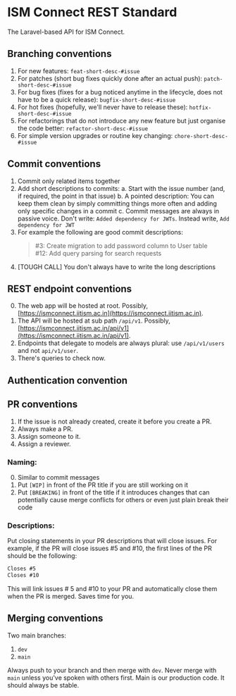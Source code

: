 # ISM Connect REST Standard
The Laravel-based API for ISM Connect.

## Branching conventions
1. For new features: `feat-short-desc-#issue`
2. For patches (short bug fixes quickly done after an actual push): `patch-short-desc-#issue`
3. For bug fixes (fixes for a bug noticed anytime in the lifecycle, does not have to be a quick release): `bugfix-short-desc-#issue`
4. For hot fixes (hopefully, we'll never have to release these): `hotfix-short-desc-#issue`
5. For refactorings that do not introduce any new feature but just organise the code better: `refactor-short-desc-#issue`
6. For simple version upgrades or routine key changing: `chore-short-desc-#issue`

## Commit conventions
1. Commit only related items together
2. Add short descriptions to commits:
    a. Start with the issue number (and, if required, the point in that issue)
    b. A pointed description: You can keep them clean by simply committing things more often and adding only specific changes in a commit
    c. Commit messages are always in passive voice. Don't write: `Added dependency for JWTs`. Instead write, `Add dependency for JWT`
3. For example the following are good commit descriptions:
    > #3: Create migration to add password column to User table <br>
    > #12: Add query parsing for search requests
4. [TOUGH CALL] You don't always have to write the long descriptions

## REST endpoint conventions
0. The web app will be hosted at root. Possibly, [https://ismconnect.iitism.ac.in](https://ismconnect.iitism.ac.in).
1. The API will be hosted at sub path `/api/v1`. Possibly, [https://ismconnect.iitism.ac.in/api/v1](https://ismconnect.iitism.ac.in/api/v1).
2. Endpoints that delegate to models are always plural: use `/api/v1/users` and not `api/v1/user`.
3. There's queries to check now.

## Authentication convention


## PR conventions
1. If the issue is not already created, create it before you create a PR.
2. Always make a PR.
3. Assign someone to it.
4. Assign a reviewer.

### Naming:
0. Similar to commit messages
1. Put `[WIP]` in front of the PR title if you are still working on it
2. Put `[BREAKING]` in front of the title if it introduces changes that can potentially cause merge conflicts for others or even just plain break their code

### Descriptions:
Put closing statements in your PR descriptions that will close issues.
For example, if the PR will close issues #5 and #10, the first lines of the PR should be the following:
```md
Closes #5
Closes #10
```

This will link issues # 5 and #10 to your PR and automatically close them when the PR is merged. Saves time for you.

## Merging conventions
Two main branches:
1. `dev`
2. `main`

Always push to your branch and then merge with `dev`. Never merge with `main` unless you've spoken with others first. Main is our production code. It should always be stable.
